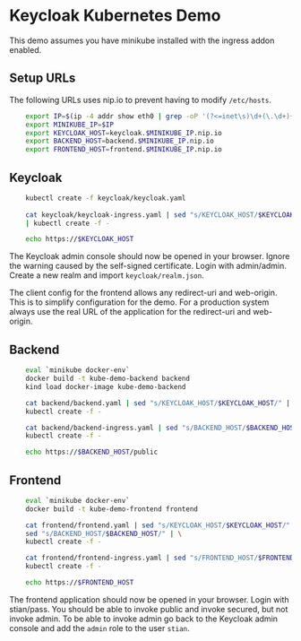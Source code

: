 # Keycloak Kubernetes Demo

This demo assumes you have minikube installed with the ingress addon enabled.

## Setup URLs

The following URLs uses nip.io to prevent having to modify `/etc/hosts`.

```bash
    export IP=$(ip -4 addr show eth0 | grep -oP '(?<=inet\s)\d+(\.\d+){3}')
    export MINIKUBE_IP=$IP
    export KEYCLOAK_HOST=keycloak.$MINIKUBE_IP.nip.io
    export BACKEND_HOST=backend.$MINIKUBE_IP.nip.io
    export FRONTEND_HOST=frontend.$MINIKUBE_IP.nip.io
```

## Keycloak

```bash
    kubectl create -f keycloak/keycloak.yaml
    
    cat keycloak/keycloak-ingress.yaml | sed "s/KEYCLOAK_HOST/$KEYCLOAK_HOST/" \
    | kubectl create -f -

    echo https://$KEYCLOAK_HOST
```

The Keycloak admin console should now be opened in your browser. Ignore the warning caused by the self-signed certificate. Login with admin/admin. Create a new realm and import `keycloak/realm.json`.

The client config for the frontend allows any redirect-uri and web-origin. This is to simplify configuration for the demo. For a production system always use the real URL of the application for the redirect-uri and web-origin.

## Backend

```bash
    eval `minikube docker-env`
    docker build -t kube-demo-backend backend
    kind load docker-image kube-demo-backend

    cat backend/backend.yaml | sed "s/KEYCLOAK_HOST/$KEYCLOAK_HOST/" | \
    kubectl create -f -

    cat backend/backend-ingress.yaml | sed "s/BACKEND_HOST/$BACKEND_HOST/" | \
    kubectl create -f -

    echo https://$BACKEND_HOST/public
```
## Frontend

```bash
    eval `minikube docker-env`
    docker build -t kube-demo-frontend frontend

    cat frontend/frontend.yaml | sed "s/KEYCLOAK_HOST/$KEYCLOAK_HOST/" | \
    sed "s/BACKEND_HOST/$BACKEND_HOST/" | \
    kubectl create -f -

    cat frontend/frontend-ingress.yaml | sed "s/FRONTEND_HOST/$FRONTEND_HOST/" | \
    kubectl create -f - 

    echo https://$FRONTEND_HOST
```

The frontend application should now be opened in your browser. Login with stian/pass. You should be able to invoke public and invoke secured, but not invoke admin. To be able to invoke admin go back to the Keycloak admin console and add the `admin` role to the user `stian`.
